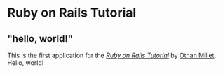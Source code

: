 # Ruby on Rails Tutorial

## "hello, world!"

This is the first application for the
[*Ruby on Rails Tutorial*](http://www.railstutorial.org/)
by [Othan Millet](https://github.com/OthanMillet/hello_app.git/). Hello, world!
